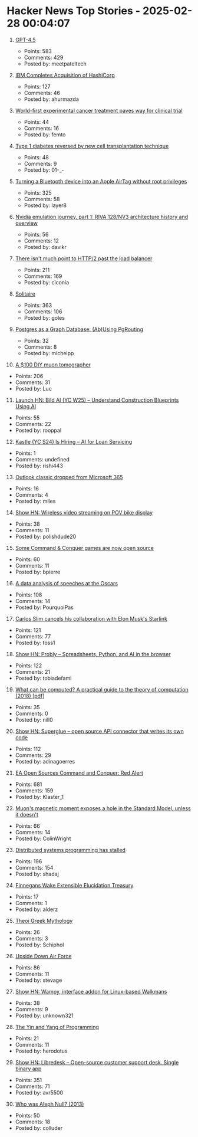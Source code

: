 # Hacker News Top Stories - 2025-02-28 00:04:07

1. [GPT-4.5](https://openai.com/index/introducing-gpt-4-5/)
   - Points: 583
   - Comments: 429
   - Posted by: meetpateltech

2. [IBM Completes Acquisition of HashiCorp](https://newsroom.ibm.com/2025-02-27-ibm-completes-acquisition-of-hashicorp,-creates-comprehensive,-end-to-end-hybrid-cloud-platform)
   - Points: 127
   - Comments: 46
   - Posted by: ahurmazda

3. [World-first experimental cancer treatment paves way for clinical trial](https://www.wehi.edu.au/news/world-first-experimental-cancer-treatment-paves-way-for-clinical-trial/)
   - Points: 44
   - Comments: 16
   - Posted by: femto

4. [Type 1 diabetes reversed by new cell transplantation technique](https://newatlas.com/diabetes/islet-transplantation-type-1-diabetes/)
   - Points: 48
   - Comments: 9
   - Posted by: 01-_-

5. [Turning a Bluetooth device into an Apple AirTag without root privileges](https://nroottag.github.io/)
   - Points: 325
   - Comments: 58
   - Posted by: layer8

6. [Nvidia emulation journey, part 1: RIVA 128/NV3 architecture history and overview](https://86box.net/2025/02/25/riva128-part-1.html)
   - Points: 56
   - Comments: 12
   - Posted by: davikr

7. [There isn't much point to HTTP/2 past the load balancer](https://byroot.github.io/ruby/performance/2025/02/24/http2-past-the-load-balancer.html)
   - Points: 211
   - Comments: 169
   - Posted by: ciconia

8. [Solitaire](https://localthunk.com/blog/solitaire)
   - Points: 363
   - Comments: 106
   - Posted by: goles

9. [Postgres as a Graph Database: (Ab)Using PgRouting](https://supabase.com/blog/pgrouting-postgres-graph-database)
   - Points: 32
   - Comments: 8
   - Posted by: michelpp

10. [A $100 DIY muon tomographer](https://spectrum.ieee.org/diy-muon-tomography)
   - Points: 206
   - Comments: 31
   - Posted by: Luc

11. [Launch HN: Bild AI (YC W25) – Understand Construction Blueprints Using AI](undefined)
   - Points: 55
   - Comments: 22
   - Posted by: rooppal

12. [Kastle (YC S24) Is Hiring – AI for Loan Servicing](https://www.ycombinator.com/companies/kastle/jobs/ItDVKB7-founding-backend-engineer-at-kastle-s24)
   - Points: 1
   - Comments: undefined
   - Posted by: rishi443

13. [Outlook classic dropped from Microsoft 365](https://office-watch.com/2025/outlook-classic-dropped-from-microsoft-365/)
   - Points: 16
   - Comments: 4
   - Posted by: miles

14. [Show HN: Wireless video streaming on POV bike display](https://www.youtube.com/watch?v=o8n-bu2kKnc)
   - Points: 38
   - Comments: 11
   - Posted by: polishdude20

15. [Some Command & Conquer games are now open source](https://github.com/electronicarts)
   - Points: 60
   - Comments: 11
   - Posted by: bpierre

16. [A data analysis of speeches at the Oscars](https://stephenfollows.com/p/harvey-weinstein-thanked-more-than-god)
   - Points: 108
   - Comments: 14
   - Posted by: PourquoiPas

17. [Carlos Slim cancels his collaboration with Elon Musk's Starlink](https://mexicodailypost.com/2025/02/24/carlos-slim-orders-to-cancel-his-collaboration-with-elon-musks-starlink/)
   - Points: 121
   - Comments: 77
   - Posted by: toss1

18. [Show HN: Probly – Spreadsheets, Python, and AI in the browser](https://github.com/PragmaticMachineLearning/probly)
   - Points: 122
   - Comments: 21
   - Posted by: tobiadefami

19. [What can be computed? A practical guide to the theory of computation (2018) [pdf]](https://www.softouch.on.ca/kb/data/What%20Can%20Be%20Computed.pdf)
   - Points: 35
   - Comments: 0
   - Posted by: nill0

20. [Show HN: Superglue – open source API connector that writes its own code](https://github.com/superglue-ai/superglue)
   - Points: 112
   - Comments: 29
   - Posted by: adinagoerres

21. [EA Open Sources Command and Conquer: Red Alert](https://github.com/electronicarts/CnC_Red_Alert)
   - Points: 681
   - Comments: 159
   - Posted by: Klaster_1

22. [Muon's magnetic moment exposes a hole in the Standard Model, unless it doesn't](https://physicsworld.com/a/the-muons-magnetic-moment-exposes-a-huge-hole-in-the-standard-model-unless-it-doesnt/)
   - Points: 66
   - Comments: 14
   - Posted by: ColinWright

23. [Distributed systems programming has stalled](https://www.shadaj.me/writing/distributed-programming-stalled)
   - Points: 196
   - Comments: 154
   - Posted by: shadaj

24. [Finnegans Wake Extensible Elucidation Treasury](http://fweet.org/)
   - Points: 17
   - Comments: 1
   - Posted by: alderz

25. [Theoi Greek Mythology](https://www.theoi.com/)
   - Points: 26
   - Comments: 3
   - Posted by: Schiphol

26. [Upside Down Air Force](https://www.frontiernet.net/%7Eatlasf/A56UDAF.htm)
   - Points: 86
   - Comments: 11
   - Posted by: stevage

27. [Show HN: Wampy, interface addon for Linux-based Walkmans](https://github.com/unknown321/wampy)
   - Points: 38
   - Comments: 9
   - Posted by: unknown321

28. [The Yin and Yang of Programming](https://billwadge.com/2025/02/22/the-yin-and-yang-of-programming/)
   - Points: 21
   - Comments: 11
   - Posted by: herodotus

29. [Show HN: Libredesk – Open-source customer support desk. Single binary app](https://github.com/abhinavxd/libredesk)
   - Points: 351
   - Comments: 71
   - Posted by: avr5500

30. [Who was Aleph Null? (2013)](http://bit-player.org/2013/who-was-aleph-null)
   - Points: 50
   - Comments: 18
   - Posted by: colluder

